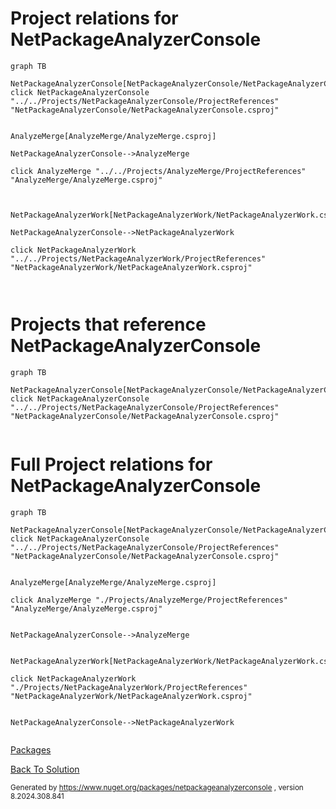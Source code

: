 
# Project relations for NetPackageAnalyzerConsole

```mermaid
graph TB    

NetPackageAnalyzerConsole[NetPackageAnalyzerConsole/NetPackageAnalyzerConsole.csproj]""
click NetPackageAnalyzerConsole "../../Projects/NetPackageAnalyzerConsole/ProjectReferences" "NetPackageAnalyzerConsole/NetPackageAnalyzerConsole.csproj"


AnalyzeMerge[AnalyzeMerge/AnalyzeMerge.csproj]

NetPackageAnalyzerConsole-->AnalyzeMerge

click AnalyzeMerge "../../Projects/AnalyzeMerge/ProjectReferences" "AnalyzeMerge/AnalyzeMerge.csproj"



NetPackageAnalyzerWork[NetPackageAnalyzerWork/NetPackageAnalyzerWork.csproj]

NetPackageAnalyzerConsole-->NetPackageAnalyzerWork

click NetPackageAnalyzerWork "../../Projects/NetPackageAnalyzerWork/ProjectReferences" "NetPackageAnalyzerWork/NetPackageAnalyzerWork.csproj"



```


# Projects that reference NetPackageAnalyzerConsole
```mermaid
graph TB

NetPackageAnalyzerConsole[NetPackageAnalyzerConsole/NetPackageAnalyzerConsole.csproj]
click NetPackageAnalyzerConsole "../../Projects/NetPackageAnalyzerConsole/ProjectReferences" "NetPackageAnalyzerConsole/NetPackageAnalyzerConsole.csproj"


```


# Full Project relations for NetPackageAnalyzerConsole

```mermaid
graph TB

NetPackageAnalyzerConsole[NetPackageAnalyzerConsole/NetPackageAnalyzerConsole.csproj]
click NetPackageAnalyzerConsole "../../Projects/NetPackageAnalyzerConsole/ProjectReferences" "NetPackageAnalyzerConsole/NetPackageAnalyzerConsole.csproj"


AnalyzeMerge[AnalyzeMerge/AnalyzeMerge.csproj]

click AnalyzeMerge "./Projects/AnalyzeMerge/ProjectReferences" "AnalyzeMerge/AnalyzeMerge.csproj"


NetPackageAnalyzerConsole-->AnalyzeMerge


NetPackageAnalyzerWork[NetPackageAnalyzerWork/NetPackageAnalyzerWork.csproj]

click NetPackageAnalyzerWork "./Projects/NetPackageAnalyzerWork/ProjectReferences" "NetPackageAnalyzerWork/NetPackageAnalyzerWork.csproj"


NetPackageAnalyzerConsole-->NetPackageAnalyzerWork


```


[Packages](Packages.md)


[Back To Solution](../../ProjectRelation.md)

<small>Generated  by https://www.nuget.org/packages/netpackageanalyzerconsole , version 8.2024.308.841</small>

